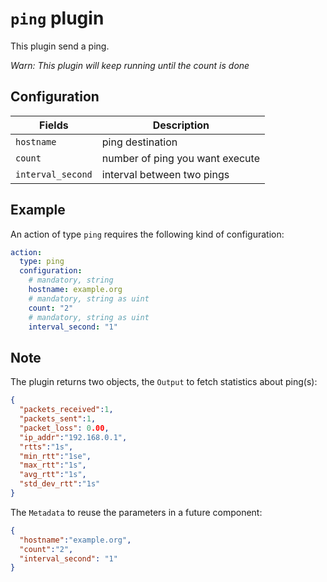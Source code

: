 # `ping` plugin

This plugin send a ping.

*Warn: This plugin will keep running until the count is done*

## Configuration

|Fields|Description
|---|---
| `hostname` | ping destination
| `count` | number of ping you want execute
| `interval_second` | interval between two pings

## Example

An action of type `ping` requires the following kind of configuration:

```yaml
action:
  type: ping
  configuration:
    # mandatory, string
    hostname: example.org
    # mandatory, string as uint
    count: "2"
    # mandatory, string as uint
    interval_second: "1"
```

## Note

The plugin returns two objects, the `Output` to fetch statistics about ping(s):

```json
{
  "packets_received":1,
  "packets_sent":1,
  "packet_loss": 0.00,
  "ip_addr":"192.168.0.1",
  "rtts":"1s",
  "min_rtt":"1se",
  "max_rtt":"1s",
  "avg_rtt":"1s",
  "std_dev_rtt":"1s"
}
```

The `Metadata` to reuse the parameters in a future component:

```json
{
  "hostname":"example.org",
  "count":"2",
  "interval_second": "1"
}
```
